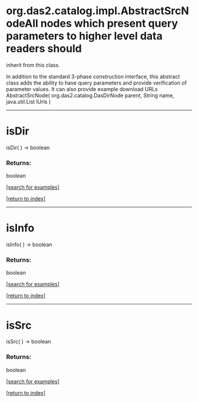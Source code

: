 # org.das2.catalog.impl.AbstractSrcNodeAll nodes which present query parameters to higher level data readers should
 inherit from this class.
 
 In addition to the standard 3-phase construction interface, this abstract
 class adds the ability to have query parameters and provide verification
 of parameter values.  It can also provide example download URLs
AbstractSrcNode( org.das2.catalog.DasDirNode parent, String name, java.util.List lUrls )


***
<a name="isDir"></a>
# isDir
isDir(  ) &rarr; boolean



### Returns:
boolean


<a href="https://github.com/autoplot/dev/search?q=isDir&unscoped_q=isDir">[search for examples]</a>

<a href="https://github.com/autoplot/documentation/blob/master/javadoc/index-all.md">[return to index]</a>

***
<a name="isInfo"></a>
# isInfo
isInfo(  ) &rarr; boolean



### Returns:
boolean


<a href="https://github.com/autoplot/dev/search?q=isInfo&unscoped_q=isInfo">[search for examples]</a>

<a href="https://github.com/autoplot/documentation/blob/master/javadoc/index-all.md">[return to index]</a>

***
<a name="isSrc"></a>
# isSrc
isSrc(  ) &rarr; boolean



### Returns:
boolean


<a href="https://github.com/autoplot/dev/search?q=isSrc&unscoped_q=isSrc">[search for examples]</a>

<a href="https://github.com/autoplot/documentation/blob/master/javadoc/index-all.md">[return to index]</a>

